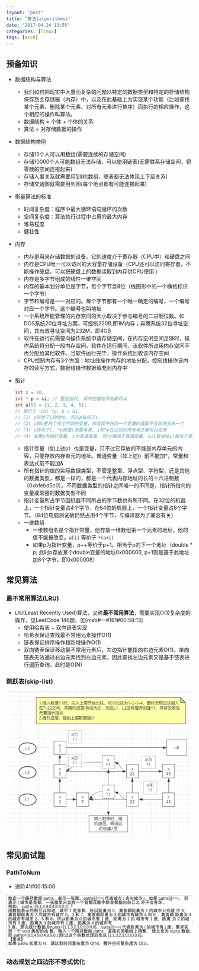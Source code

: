 ```yaml
---
layout: "post"
title: "算法(algorithms)"
date: "2017-04-24 19:55"
categories: [linux]
tags: [arch]
---
```


## 预备知识

- 数据结构与算法
    - 我们如何把现实中大量而复杂的问题以特定的数据类型和特定的存储结构保存到主存储器（内存）中，以及在此基础上为实现某个功能（比如查找某个元素、删除某个元素、对所有元素进行排序）而执行的相应操作，这个相应的操作叫算法。
	- 数据结构 = 个体 + 个体的关系
	- 算法 = 对存储数据的操作
- 数据结构举例
    - 存储15个人可以用数组(需要连续的存储空间)
	- 存储10000个人可能数组无法存储，可以使用链表(无需联系存储空间，将零散的空间连接起来)
	- 存储人事关系就需要用到树(数组、联表都无法体现上下级关系)
	- 存储交通图就需要用到图(每个地点都有可能连接起来)
- 衡量算法的标准
	- 时间复杂度：程序中最大循环语句循环的次数
	- 空间复杂度：算法执行过程中占用的最大内存
	- 难易程度
	- 健壮性
- 内存
	- 内存是用来存储数据的设备。它的速度介于寄存器（CPU中）和硬盘之间
	- 内存是CPU唯一可以访问的大容量存储设备（CPU还可以访问寄存器，不能操作硬盘。可以把硬盘上的数据读取到内存供CPU使用 ）
	- 内存是多字节组成的线性一维空间
	- 内存的基本划分单位是字节，每个字节含8位（栈图形中的一个横格标识一个字节）
	- 字节和编号是一一对应的。每个字节都有一个唯一确定的编号，一个编号对应一个字节。这个编号也叫地址
	- 一个系统所能管理的内存空间的大小取决于参与编号的二进制位数。如DOS系统20位寻址方案，可控制220B,即1M内存；奔腾系统32位寻址空间，其有效寻址空间为232M，即4GB
	- 软件在运行前需要向操作系统申请存储空间，在内存空闲空间足够时，操作系统将分配一段内存空间。软件在运行期间，该软件所占用内存空间不再分配给其他软件。当软件运行完毕，操作系统回收该内存空间
	- CPU控制内存有3个方面：地址线操作内存的地址分配，控制线操作该内存的读写方式，数据线操作数据填充到内存中
- 指针

    ```c++
    int i = 10;
    int * p = &i; // 整型指针, 其中空格加不加都可以
    int a[5] = {1, 2, 3, 4, 5};
    // 等价于：int *p; p = &i;
    // (1) p存放了i的地址, 所以p指向了i.
    // (2) p和i是两个完全不同的变量，修改其中任何一个变量的值都不会影响另外一个
    // (3) p指向了i, *p就是i变量本身, i和*p在之后的所有地方都可以互换
    // (4) 如果p为指针变量, i为普通变量. 则*p相当于普通变量, &i(取地址i)相当于普通变量的地址
    ```
	- 指针变量（如上述p）也是变量，只不过它存放的不能是内存单元的内容，只能存放内存单元的地址。普通变量（如上述i）前不能加*，常量和表达式前不能加&
	- 所有指针的值的实际数据类型，不管是整型、浮点型、字符型，还是其他的数据类型，都是一样的，都是一个代表内存地址的长的十六进制数（0xbfebd5c0）。不同数据类型的指针之间唯一的不同是，指针所指向的变量或常量的数据类型不同
	- 指针变量所占字节因机器不同所占的字节数也有所不同。在32位的机器上，一个指针变量占4个字节，在64位的机器上，一个指针变量占8个字节。（64位电脑测试确仍然占用4个字节，与编译器为了兼容有关）
	- 一维数组
		- 一维数组名是个指针常量，他存放一维数组第一个元素的地址，他的值不能被改变。`a[i]` 等价于 `*(a+i)`
		- 如果p为指针变量，p++等价于p+1。相当于p的下一个地址（double * p; 此时p存放某个double变量的地址0x000000, p+1则是基于此地址加8个字节，即0x000008）

## 常见算法

### 最不常用算法(LRU)

- `LRU`(Least Recently Used)算法，又称**最不常用算法**，需要实现O(1)复杂度的操作，见LeetCode 146题，见[msb#一#161#00:58:13]
    - 使用哈希表 + 双向链表实现
    - 哈希表保证查找最不常用元素操作O(1)
    - 链表保证排序操作和新增操作O(1)
    - 双向链表保证移动最不常用元素后，左边指针能指向右边元素O(1)。单向链表无法通过右边元素找到左边元素，因此查找左边元素又是基于链表进行遍历查询，此时是O(N)

### 跳跃表(skip-list)

![skip-list](/data/images/linux/algo-skip-list.png)

## 常见面试题

### PathToNum

- 进阶41#00:15:06

![PathToNum](/data/images/arch/algorithms-PathToNum.png)

### 动态规划之四边形不等式优化





